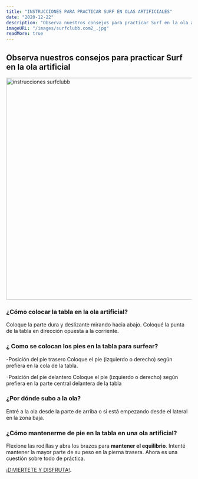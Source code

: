 ```yaml
---
title: "INSTRUCCIONES PARA PRACTICAR SURF EN OLAS ARTIFICIALES"
date: "2020-12-22"
description: "Observa nuestros consejos para practicar Surf en la ola artificial «NEW WAVE» by SURF INDOOR BLANES"
imageURL: "/images/surfclubb.com2_.jpg"
readMore: true
---
```


## Observa nuestros consejos para practicar Surf en la ola artificial

<img width="1000" height="600" src="/images/surfclubb.com16.jpg" title="instrucciones surfclubb"></img>

### ¿Cómo colocar la tabla en la ola artificial?

Coloque la parte dura y deslizante mirando hacia abajo. Coloqué la punta de la tabla en dirección opuesta a la corriente.

### ¿ Como se colocan  los pies en la tabla para surfear?

-Posición del pie trasero
Coloque el pie (izquierdo o derecho) según prefiera en la cola de la tabla.

-Posición del pie delantero
Coloque el pie (izquierdo o derecho) según prefiera en la parte central delantera de la tabla

### ¿Por dónde subo a la ola?

Entré a la ola desde la parte de arriba o si está empezando desde el lateral en la zona baja.

### ¿Cómo mantenerme de pie en la tabla en una ola artificial?

Flexione las rodillas y abra los brazos para **mantener el equilibrio**. Intenté mantener la mayor parte de su peso en la pierna trasera.
Ahora es una cuestión sobre todo de práctica.



[¡DIVIERTETE Y DISFRUTA!](https://surfclubb.com). 


